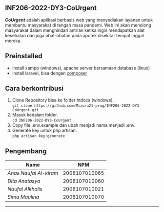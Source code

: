 ## INF206-2022-DY3-CoUrgent

***CoUrgent*** adalah aplikasi berbasis web yang menyediakan layanan untuk membantu masyarakat di tengah masa pandemi. Web ini akan menolong masyarakat dalam menghindari antrian ketika ingin mendapatkan alat kesehatan dan juga obat-obatan pada apotek disekitar tempat inggal mereka.

## Preinstalled
<ul>
    <li>install xampp (windows), apache server bersamaan database (linux) </li>
    <li>install laravel, bisa dengan <a href="https://getcomposer.org/">composer</a></li>
</ul>

## Cara berkontribusi

1. Clone Repository bisa ke folder htdocs (windows).<br>
`git clone https://github.com/Mizuru21-prog/INF206-2022-DY3-CoUrgent.git`
2. Masuk kedalam folder.<br>
`cd INF206-2022-DY3-CoUrgent`
3. Copy file .env.example dan ubah menjadi nama menjadi .env.
4. Generate key untuk php artisan.<br>
`php artisan key:generate`


## Pengembang
  
  | Name        | NPM           |
| ------------- |:-------------:|
| <em> Anas Naufal Al-kiram </em>       | 2008107010065 |
| <em> Dita Anatasya </em> | 2008107010060       |
| <em> Naufal Alkhalis </em>      | 2008107010021      |
| <em> Sima Maulina </em>   |  2008107010070       |
<hr>

